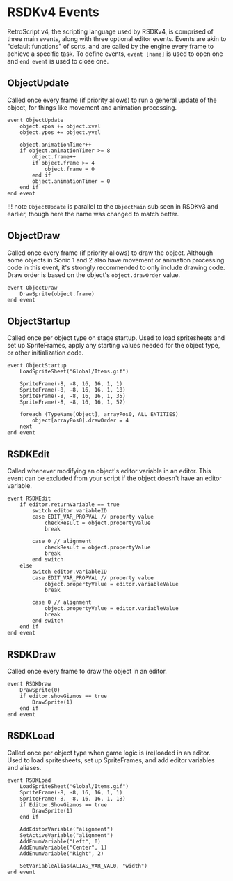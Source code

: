 # RSDKv4 Events

RetroScript v4, the scripting language used by RSDKv4, is comprised of three main events, along with three optional editor events. Events are akin to "default functions" of sorts, and are called by the engine every frame to achieve a specific task. To define events, `event [name]` is used to open one and `end event` is used to close one.

## ObjectUpdate
Called once every frame (if priority allows) to run a general update of the object, for things like movement and animation processing.

``` title="Example"
event ObjectUpdate
	object.xpos += object.xvel
	object.ypos += object.yvel
	
	object.animationTimer++
	if object.animationTimer >= 8
		object.frame++
		if object.frame >= 4
			object.frame = 0
		end if
		object.animationTimer = 0
	end if
end event
```

!!! note
	`ObjectUpdate` is parallel to the `ObjectMain` sub seen in RSDKv3 and earlier, though here the name was changed to match better.

## ObjectDraw
Called once every frame (if priority allows) to draw the object. Although some objects in Sonic 1 and 2 also have movement or animation processing code in this event, it's strongly recommended to only include drawing code. Draw order is based on the object's `object.drawOrder` value.

``` title="Example"
event ObjectDraw
	DrawSprite(object.frame)
end event
```

## ObjectStartup
Called once per object type on stage startup. Used to load spritesheets and set up SpriteFrames, apply any starting values needed for the object type, or other initialization code.

``` title="Example"
event ObjectStartup
	LoadSpriteSheet("Global/Items.gif")
	
	SpriteFrame(-8, -8, 16, 16, 1, 1)
	SpriteFrame(-8, -8, 16, 16, 1, 18)
	SpriteFrame(-8, -8, 16, 16, 1, 35)
	SpriteFrame(-8, -8, 16, 16, 1, 52)
	
	foreach (TypeName[Object], arrayPos0, ALL_ENTITIES)
		object[arrayPos0].drawOrder = 4
	next
end event
```

## RSDKEdit
Called whenever modifying an object's editor variable in an editor. This event can be excluded from your script if the object doesn't have an editor variable.

``` title="Example"
event RSDKEdit
	if editor.returnVariable == true
		switch editor.variableID
		case EDIT_VAR_PROPVAL // property value
			checkResult = object.propertyValue
			break
			
		case 0 // alignment
			checkResult = object.propertyValue
			break
		end switch
	else
		switch editor.variableID
		case EDIT_VAR_PROPVAL // property value
			object.propertyValue = editor.variableValue
			break
			
		case 0 // alignment
			object.propertyValue = editor.variableValue
			break
		end switch
	end if
end event
```

## RSDKDraw
Called once every frame to draw the object in an editor.

``` title="Example"
event RSDKDraw
	DrawSprite(0)
	if editor.showGizmos == true
		DrawSprite(1)
	end if
end event
```

## RSDKLoad
Called once per object type when game logic is (re)loaded in an editor. Used to load spritesheets, set up SpriteFrames, and add editor variables and aliases.

``` title="Example"
event RSDKLoad
	LoadSpriteSheet("Global/Items.gif")
	SpriteFrame(-8, -8, 16, 16, 1, 1)
	SpriteFrame(-8, -8, 16, 16, 1, 18)
	if Editor.ShowGizmos == true
		DrawSprite(1)
	end if

	AddEditorVariable("alignment")
	SetActiveVariable("alignment")
	AddEnumVariable("Left", 0)
	AddEnumVariable("Center", 1)
	AddEnumVariable("Right", 2)
	
	SetVariableAlias(ALIAS_VAR_VAL0, "width")
end event
```

